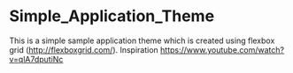 # Simple_Application_Theme
This is a simple sample application theme which is created using flexbox grid (http://flexboxgrid.com/).
Inspiration
https://www.youtube.com/watch?v=qlA7dputiNc
